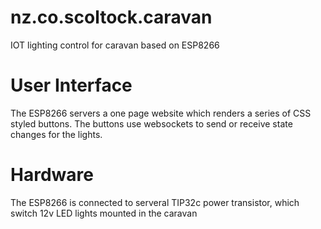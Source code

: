 # nz.co.scoltock.caravan
IOT lighting control for caravan based on ESP8266

# User Interface
The ESP8266 servers a one page website which renders a series of CSS styled buttons. The buttons use websockets to send or receive state changes for the lights.

# Hardware
The ESP8266 is connected to serveral TIP32c power transistor, which switch 12v LED lights mounted in the caravan

